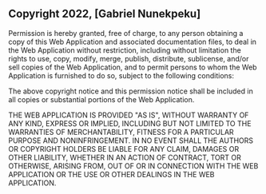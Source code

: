## Copyright 2022, [Gabriel Nunekpeku]

<!-- ###### Please delete this line and the next one
###### APP TYPE can be a webpage/website, a web app, a software and so on -->

Permission is hereby granted, free of charge, to any person obtaining a copy of this Web Application and associated documentation files, to deal in the Web Application without restriction, including without limitation the rights to use, copy, modify, merge, publish, distribute, sublicense, and/or sell copies of the Web Application, and to permit persons to whom the Web Application is furnished to do so, subject to the following conditions:

The above copyright notice and this permission notice shall be included in all copies or substantial portions of the Web Application.

THE WEB APPLICATION IS PROVIDED "AS IS", WITHOUT WARRANTY OF ANY KIND, EXPRESS OR IMPLIED, INCLUDING BUT NOT LIMITED TO THE WARRANTIES OF MERCHANTABILITY, FITNESS FOR A PARTICULAR PURPOSE AND NONINFRINGEMENT. IN NO EVENT SHALL THE AUTHORS OR COPYRIGHT HOLDERS BE LIABLE FOR ANY CLAIM, DAMAGES OR OTHER LIABILITY, WHETHER IN AN ACTION OF CONTRACT, TORT OR OTHERWISE, ARISING FROM, OUT OF OR IN CONNECTION WITH THE WEB APPLICATION OR THE USE OR OTHER DEALINGS IN THE WEB APPLICATION.
